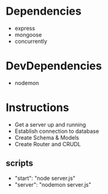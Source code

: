# Dependencies
- express
- mongoose
- concurrently

# DevDependencies
- nodemon

# Instructions
- Get a server up and running
- Establish connection to database
- Create Schema & Models
- Create Router and CRUDL

## scripts
- "start": "node server.js"
- "server": "nodemon server.js"